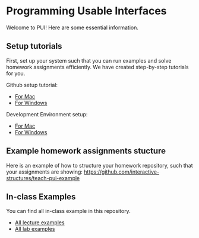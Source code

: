 # Programming Usable Interfaces

Welcome to PUI! Here are some essential information.

## Setup tutorials
First, set up your system such that you can run examples and solve homework assignments efficiently. We have created step-by-step tutorials for you.

Github setup tutorial:
- [For Mac](./setup-tutorials/GithubSetup--Mac.md)
- [For Windows](./setup-tutorials/GithubSetup--Win.md)

Development Environment setup:
- [For Mac](./setup-tutorials/DeveloperEnvironment--Mac.md)
- [For Windows](./setup-tutorials/DeveloperEnvironment--Win.md)



## Example homework assignments stucture

Here is an example of how to structure your homework repository, such that your assignments are showing: 
https://github.com/interactive-structures/teach-pui-example


## In-class Examples

You can find all in-class example in this repository.
- [All lecture examples](./in-lecture-examples/)
- [All lab examples](./in-lab-examples/)
